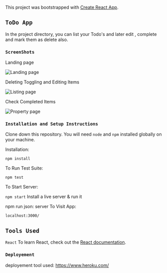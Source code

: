 This project was bootstrapped with [Create React App](https://github.com/facebook/create-react-app).

## `ToDo App`

In the project directory, you can  list your Todo's and later edit , complete and mark them as delete also.

### `ScreenShots`
Landing page 

 ![Landing page](./s1.jpg)
 <br/>

 Deleting Toggling  and Editing  Items

 ![Listing page](s2.jpg)
 <br/>

 Check Completed Items

 ![Property page](s3.jpg)

### `Installation and Setup Instructions`

Clone down this repository. You will need `node` and `npm` installed globally on your machine.

Installation:

`npm install`

To Run Test Suite:

`npm test`

To Start Server:

`npm start`
Install a live server & run it

npm run json: server
To Visit App:

`localhost:3000/`



## `Tools Used`

`React`
To learn React, check out the [React documentation](https://reactjs.org/).



### `Deployement` 

deployement tool used: https://www.heroku.com/
